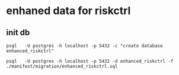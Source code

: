# enhaned data for riskctrl

## init db

```
psql   -U postgres -h localhost -p 5432 -c "create database enhanced_riskctrl"
```

```
psql   -U postgres -h localhost -p 5432 -d enhanced_riskctrl -f ./manifest/migration/enhanced_riskctrl.sql
```
